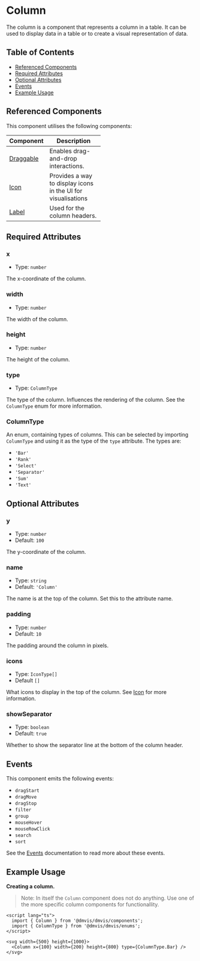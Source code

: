 # Column

The column is a component that represents a column in a table. It can be used to display data in a table or to create a visual representation of data.

## Table of Contents

- [Referenced Components](#referenced-components)
- [Required Attributes](#required-attributes)
- [Optional Attributes](#optional-attributes)
- [Events](#events)
- [Example Usage](#example-usage)

## Referenced Components

This component utilises the following components:

<table style="width: 50%">
  <thead>
    <tr>
      <th style="width: 20%;">Component</th>
      <th style="width: 80%;">Description</th>
    </tr>
  </thead>
  <tbody>
    <tr>
      <td><a href="#/components/Draggable">Draggable</td>
      <td>Enables drag-and-drop interactions.</td>
    </tr>
    <tr>
      <td><a href="#/components/Icon.md">Icon</a></td>
      <td>Provides a way to display icons in the UI for visualisations</td>
    </tr>
    <tr>
      <td><a href="#/components/Label.md">Label</a></td>
      <td>Used for the column headers.</td>
    </tr>
  </tbody>
</table>

## Required Attributes

### x

- Type: `number`

The x-coordinate of the column.

### width

- Type: `number`

The width of the column.

### height

- Type: `number`

The height of the column.

### type

- Type: `ColumnType`

The type of the column. Influences the rendering of the column. See the `ColumnType` enum for more information.

### ColumnType

An enum, containing types of columns. This can be selected by importing `ColumnType` and using it as the type of the `type` attribute. The types are:

- `'Bar'`
- `'Rank'`
- `'Select'`
- `'Separator'`
- `'Sum'`
- `'Text'`

## Optional Attributes

### y

- Type: `number`
- Default: `100`

The y-coordinate of the column.

### name

- Type: `string`
- Default: `'Column'`

The name is at the top of the column. Set this to the attribute name.

### padding

- Type: `number`
- Default: `10`

The padding around the column in pixels.

### icons

- Type: `IconType[]`
- Default `[]`

What icons to display in the top of the column. See [Icon](components/Icon.md) for more information.

### showSeparator

- Type: `boolean`
- Default: `true`

Whether to show the separator line at the bottom of the column header.

## Events

This component emits the following events:

- `dragStart`
- `dragMove`
- `dragStop`
- `filter`
- `group`
- `mouseHover`
- `mouseRowClick`
- `search`
- `sort`

See the [Events](../utils/Events.md) documentation to read more about these events.

## Example Usage

<b>Creating a column.</b>

> Note: In itself the `Column` component does not do anything. Use one of the more specific column components for functionallity.

```svelte
<script lang="ts">
  import { Column } from '@dmvis/dmvis/components';
  import { ColumnType } from '@dmvis/dmvis/enums';
</script>

<svg width={500} height={1000}>
  <Column x={100} width={200} height={800} type={ColumnType.Bar} />
</svg>
```
